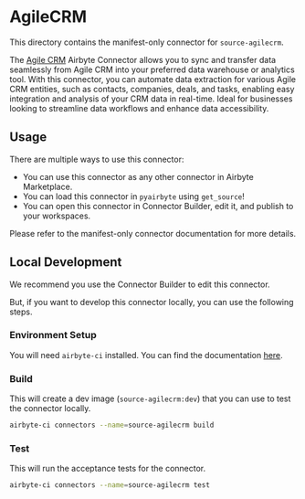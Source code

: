 # AgileCRM
This directory contains the manifest-only connector for `source-agilecrm`.

The [Agile CRM](https://agilecrm.com/) Airbyte Connector allows you to sync and transfer data seamlessly from Agile CRM into your preferred data warehouse or analytics tool. With this connector, you can automate data extraction for various Agile CRM entities, such as contacts, companies, deals, and tasks, enabling easy integration and analysis of your CRM data in real-time. Ideal for businesses looking to streamline data workflows and enhance data accessibility.

## Usage
There are multiple ways to use this connector:
- You can use this connector as any other connector in Airbyte Marketplace.
- You can load this connector in `pyairbyte` using `get_source`!
- You can open this connector in Connector Builder, edit it, and publish to your workspaces.

Please refer to the manifest-only connector documentation for more details.

## Local Development
We recommend you use the Connector Builder to edit this connector.

But, if you want to develop this connector locally, you can use the following steps.

### Environment Setup
You will need `airbyte-ci` installed. You can find the documentation [here](airbyte-ci).

### Build
This will create a dev image (`source-agilecrm:dev`) that you can use to test the connector locally.
```bash
airbyte-ci connectors --name=source-agilecrm build
```

### Test
This will run the acceptance tests for the connector.
```bash
airbyte-ci connectors --name=source-agilecrm test
```

